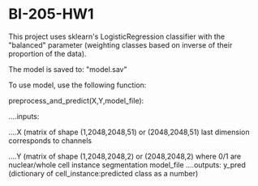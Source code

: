 # BI-205-HW1

This project uses sklearn's LogisticRegression classifier with the "balanced" parameter (weighting classes based on inverse of their proportion of the data).

The model is saved to: "model.sav"

To use model, use the following function:

preprocess_and_predict(X,Y,model_file):

....inputs: 

....X (matrix of shape (1,2048,2048,51) or (2048,2048,51)  last dimension corresponds to channels
    
....Y (matrix of shape (1,2048,2048,2) or (2048,2048,2) where 0/1 are nuclear/whole cell instance segmentation
            model_file
....outputs: y_pred (dictionary of cell_instance:predicted class as a number)
    
